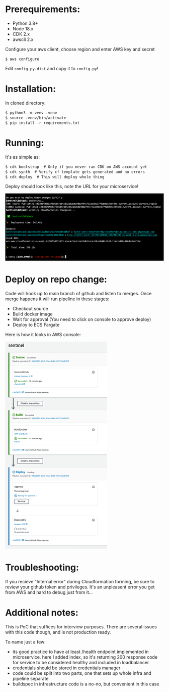# Prerequirements:

- Python 3.8+
- Node 18.x
- CDK 2.x
- awscli 2.x

Configure your aws client, choose region and enter AWS key and secret

```
$ aws configure
```

Edit `config.py.dist` and copy it to `config.py`!

# Installation:

In cloned directory:

```
$ python3 -m venv .venv
$ source .venv/bin/activate
$ pip install -r requirements.txt
```

# Running:

It's as simple as:

```
$ cdk bootstrap  # Only if you never ran CDK on AWS account yet
$ cdk synth  # Verify cf template gets generated and no errors
$ cdk deploy  # This will deploy whole thing
```

Deploy should look like this, note the URL for your microservice!

![Deploy](deploy.png)

# Deploy on repo change:

Code will hook up to main branch of github and listen to merges.
Once merge happens it will run pipeline in these stages:

- Checkout source
- Build docker image
- Wait for approval (You need to click on console to approve deploy)
- Deploy to ECS Fargate

Here is how it looks in AWS console:

![Pipeline](pipeline.png)

# Troubleshooting:

If you recieve "Internal error" during Cloudformation forming, be sure to review your github token and privileges. It's an unpleasent error you get from AWS and hard to debug just from it...

# Additional notes:

This is PoC that suffices for interview purposes. There are several issues with this code though, and is not production ready.

To name just a few:
- its good practice to have at least /health endpoint implemented in microservice. here I added index, so it's returning 200 response code for service to be considered healthy and included in loadbalancer
- credentials should be stored in credentials manager
- code could be split into two parts, one that sets up whole infra and pipeline separate
- buildspec in infrastructure code is a no-no, but convenient in this case